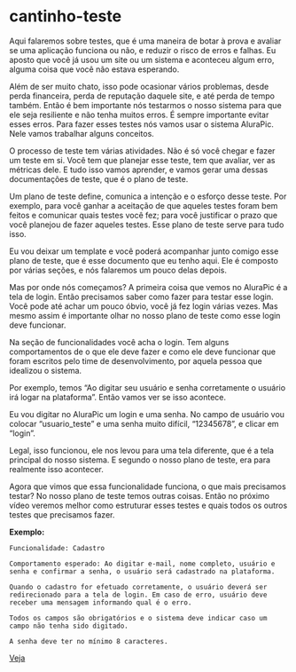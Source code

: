 # cantinho-teste

Aqui falaremos sobre testes, que é uma maneira de botar à prova e avaliar se uma aplicação funciona ou não, e reduzir o risco de erros e falhas. Eu aposto que você já usou um site ou um sistema e aconteceu algum erro, alguma coisa que você não estava esperando.

Além de ser muito chato, isso pode ocasionar vários problemas, desde perda financeira, perda de reputação daquele site, e até perda de tempo também. Então é bem importante nós testarmos o nosso sistema para que ele seja resiliente e não tenha muitos erros. É sempre importante evitar esses erros. Para fazer esses testes nós vamos usar o sistema AluraPic. Nele vamos trabalhar alguns conceitos.

O processo de teste tem várias atividades. Não é só você chegar e fazer um teste em si. Você tem que planejar esse teste, tem que avaliar, ver as métricas dele. E tudo isso vamos aprender, e vamos gerar uma dessas documentações de teste, que é o plano de teste.

Um plano de teste define, comunica a intenção e o esforço desse teste. Por exemplo, para você ganhar a aceitação de que aqueles testes foram bem feitos e comunicar quais testes você fez; para você justificar o prazo que você planejou de fazer aqueles testes. Esse plano de teste serve para tudo isso.

Eu vou deixar um template e você poderá acompanhar junto comigo esse plano de teste, que é esse documento que eu tenho aqui. Ele é composto por várias seções, e nós falaremos um pouco delas depois.

Mas por onde nós começamos? A primeira coisa que vemos no AluraPic é a tela de login. Então precisamos saber como fazer para testar esse login. Você pode até achar um pouco óbvio, você já fez login várias vezes. Mas mesmo assim é importante olhar no nosso plano de teste como esse login deve funcionar.

Na seção de funcionalidades você acha o login. Tem alguns comportamentos de o que ele deve fazer e como ele deve funcionar que foram escritos pelo time de desenvolvimento, por aquela pessoa que idealizou o sistema.

Por exemplo, temos “Ao digitar seu usuário e senha corretamente o usuário irá logar na plataforma”. Então vamos ver se isso acontece.

Eu vou digitar no AluraPic um login e uma senha. No campo de usuário vou colocar “usuario_teste” e uma senha muito difícil, “12345678”, e clicar em “login”.

Legal, isso funcionou, ele nos levou para uma tela diferente, que é a tela principal do nosso sistema. E segundo o nosso plano de teste, era para realmente isso acontecer.

Agora que vimos que essa funcionalidade funciona, o que mais precisamos testar? No nosso plano de teste temos outras coisas. Então no próximo vídeo veremos melhor como estruturar esses testes e quais todos os outros testes que precisamos fazer.

<b>Exemplo:</b>

````
Funcionalidade: Cadastro

Comportamento esperado: Ao digitar e-mail, nome completo, usuário e senha e confirmar a senha, o usuário será cadastrado na plataforma.

Quando o cadastro for efetuado corretamente, o usuário deverá ser redirecionado para a tela de login. Em caso de erro, usuário deve receber uma mensagem informando qual é o erro.

Todos os campos são obrigatórios e o sistema deve indicar caso um campo não tenha sido digitado.

A senha deve ter no mínimo 8 caracteres.
````

<a href="https://bruleonel.github.io/cantinho-teste/">Veja</a>